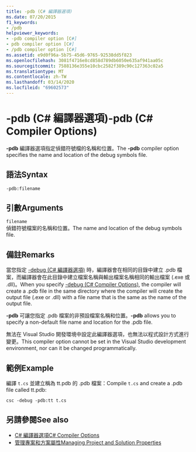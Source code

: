 ```yaml
---
title: -pdb (C# 編譯器選項)
ms.date: 07/20/2015
f1_keywords:
- /pdb
helpviewer_keywords:
- -pdb compiler option [C#]
- pdb compiler option [C#]
- /pdb compiler option [C#]
ms.assetid: e9d0f96a-5b75-45d6-9765-92538dd5f823
ms.openlocfilehash: 3081f4716e8cd858d789db6050e635af941aa05c
ms.sourcegitcommit: 7588136e355e10cbc2582f389c90c127363c02a5
ms.translationtype: MT
ms.contentlocale: zh-TW
ms.lasthandoff: 03/14/2020
ms.locfileid: "69602573"
---
```

# <a name="-pdb-c-compiler-options"></a><span data-ttu-id="ae5c3-102">-pdb (C# 編譯器選項)</span><span class="sxs-lookup"><span data-stu-id="ae5c3-102">-pdb (C# Compiler Options)</span></span>
<span data-ttu-id="ae5c3-103">**-pdb** 編譯器選項指定偵錯符號檔的名稱和位置。</span><span class="sxs-lookup"><span data-stu-id="ae5c3-103">The **-pdb** compiler option specifies the name and location of the debug symbols file.</span></span>  
  
## <a name="syntax"></a><span data-ttu-id="ae5c3-104">語法</span><span class="sxs-lookup"><span data-stu-id="ae5c3-104">Syntax</span></span>  
  
```console  
-pdb:filename  
```  
  
## <a name="arguments"></a><span data-ttu-id="ae5c3-105">引數</span><span class="sxs-lookup"><span data-stu-id="ae5c3-105">Arguments</span></span>  
 `filename`  
 <span data-ttu-id="ae5c3-106">偵錯符號檔案的名稱和位置。</span><span class="sxs-lookup"><span data-stu-id="ae5c3-106">The name and location of the debug symbols file.</span></span>  
  
## <a name="remarks"></a><span data-ttu-id="ae5c3-107">備註</span><span class="sxs-lookup"><span data-stu-id="ae5c3-107">Remarks</span></span>  
 <span data-ttu-id="ae5c3-108">當您指定 [-debug (C# 編譯器選項)](./debug-compiler-option.md) 時，編譯器會在相同的目錄中建立 .pdb 檔案，而編譯器會在此目錄中建立檔案名稱與輸出檔案名稱相同的輸出檔案 (.exe 或 .dll)。</span><span class="sxs-lookup"><span data-stu-id="ae5c3-108">When you specify [-debug (C# Compiler Options)](./debug-compiler-option.md), the compiler will create a .pdb file in the same directory where the compiler will create the output file (.exe or .dll) with a file name that is the same as the name of the output file.</span></span>  
  
 <span data-ttu-id="ae5c3-109">**-pdb** 可讓您指定 .pdb 檔案的非預設檔案名稱和位置。</span><span class="sxs-lookup"><span data-stu-id="ae5c3-109">**-pdb** allows you to specify a non-default file name and location for the .pdb file.</span></span>  
  
 <span data-ttu-id="ae5c3-110">無法在 Visual Studio 開發環境中設定此編譯器選項，也無法以程式設計方式進行變更。</span><span class="sxs-lookup"><span data-stu-id="ae5c3-110">This compiler option cannot be set in the Visual Studio development environment, nor can it be changed programmatically.</span></span>  
  
## <a name="example"></a><span data-ttu-id="ae5c3-111">範例</span><span class="sxs-lookup"><span data-stu-id="ae5c3-111">Example</span></span>  
 <span data-ttu-id="ae5c3-112">編譯 `t.cs` 並建立稱為 tt.pdb 的 .pdb 檔案：</span><span class="sxs-lookup"><span data-stu-id="ae5c3-112">Compile `t.cs` and create a .pdb file called tt.pdb:</span></span>  
  
```console  
csc -debug -pdb:tt t.cs  
```  
  
## <a name="see-also"></a><span data-ttu-id="ae5c3-113">另請參閱</span><span class="sxs-lookup"><span data-stu-id="ae5c3-113">See also</span></span>

- [<span data-ttu-id="ae5c3-114">C# 編譯器選項</span><span class="sxs-lookup"><span data-stu-id="ae5c3-114">C# Compiler Options</span></span>](./index.md)
- [<span data-ttu-id="ae5c3-115">管理專案和方案屬性</span><span class="sxs-lookup"><span data-stu-id="ae5c3-115">Managing Project and Solution Properties</span></span>](/visualstudio/ide/managing-project-and-solution-properties)
